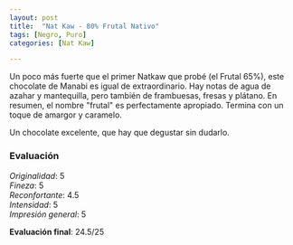 ```yaml
---
layout: post
title:  "Nat Kaw - 80% Frutal Nativo"
tags: [Negro, Puro] 
categories: [Nat Kaw]

---
```



Un poco más fuerte que el primer Natkaw que probé (el Frutal 65%), este chocolate de Manabi es igual de extraordinario. Hay notas de agua de azahar y mantequilla, pero también de frambuesas, fresas y plátano. En resumen, el nombre "frutal" es perfectamente apropiado. Termina con un toque de amargor y caramelo.

Un chocolate excelente, que hay que degustar sin dudarlo.


### Evaluación

_Originalidad_: 5  
_Fineza_: 5  
_Reconfortante_: 4.5  
_Intensidad_: 5  
_Impresión general_: 5

**Evaluación final**: 24.5/25
